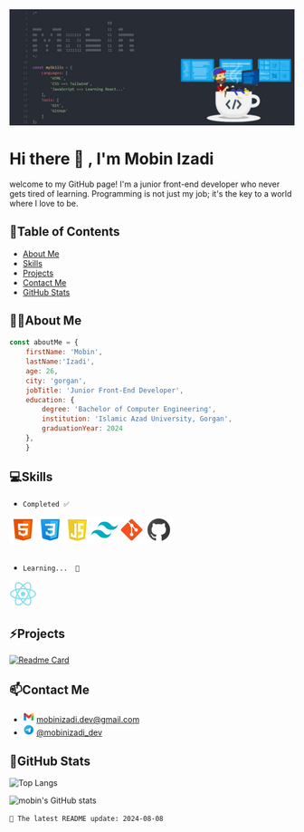 <img aling="center" src="images/header.jpg"/>



# Hi there 👋  , I'm Mobin Izadi 


welcome to my GitHub page! I'm a junior front-end developer who never gets tired of learning. Programming is not just my job; it's the key to a world where I love to be.


## 🔗Table of Contents 
- [About Me](#about-me)
- [Skills](#skills)
- [Projects](#projects)
- [Contact Me](#contact-me)
- [GitHub Stats](#github-stats)


## 👨‍💻About Me

```js
const aboutMe = {
    firstName: 'Mobin',
    lastName:'Izadi',
    age: 26,
    city: 'gorgan',
    jobTitle: 'Junior Front-End Developer',
    education: {
        degree: 'Bachelor of Computer Engineering',
        institution: 'Islamic Azad University, Gorgan',
        graduationYear: 2024
    },
    }
```

## 💻Skills

 
- `Completed ✅ `<br/>

<img src="images/html.png"/><img src="images/css.png"/><img src="images/js.png"/><img src="images/tailwind.png"/><img src="images/git.png"/><img src="images/github.png"/>
<br/>
<br/>

- `Learning...  📖`<br/>

<img src="images/react.png"/>



## ⚡Projects

[![Readme Card](https://github-readme-stats.vercel.app/api/pin/?username=mobin-izadi&repo=portfolio)](https://github.com/mobin-izadi/portfolio)



## 📫Contact Me

- <img src="images/gmail.png"/> [mobinizadi.dev@gmail.com](mailto:mobinizadi.dev@gmail.com)
- <img src="images/telegram.png"/> [@mobinizadi_dev](https://t.me/mobinizadi_dev)



## 🌱GitHub Stats

![Top Langs](https://github-readme-stats.vercel.app/api/top-langs/?username=mobin-izadi&hide_progress=true)

![mobin's GitHub stats](https://github-readme-stats.vercel.app/api?username=mobin-izadi&show_icons=true&theme=onedark)

`📅 The latest README update: 2024-08-08 `



